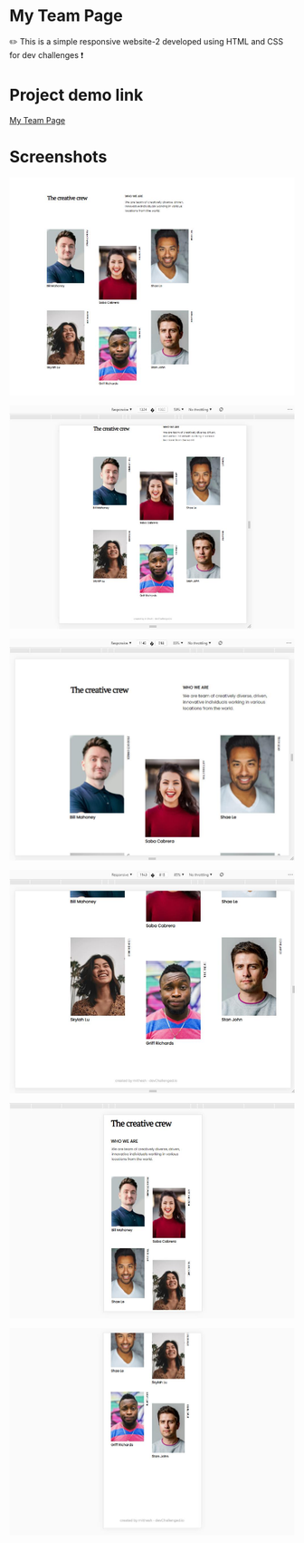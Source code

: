 # My Team Page
✏️ This is a simple responsive website-2 developed using HTML and CSS for dev challenges ❗

# Project demo link

<a href="https://mithesh14.github.io/my-team-page/">My Team Page</a>

# Screenshots 

![screenshots](https://github.com/Mithesh14/my-team-page/blob/main/images/image1.jpg)

![screenshots](https://github.com/Mithesh14/my-team-page/blob/main/images/image2.jpg)

![screenshots](https://github.com/Mithesh14/my-team-page/blob/main/images/image3.jpg)

![screenshots](https://github.com/Mithesh14/my-team-page/blob/main/images/image4.jpg)

![screenshots](https://github.com/Mithesh14/my-team-page/blob/main/images/image5.jpg)

![screenshots](https://github.com/Mithesh14/my-team-page/blob/main/images/image6.jpg)
